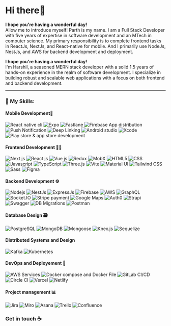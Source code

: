 <h1>Hi there👋</h1>

<p><b>I hope you're having a wonderful day!</b></br> Allow me to introduce myself! Parth is my name. I am a Full Stack Developer with five years of expertise in software development and an MTech in computer science. My primary responsibility is to complete frontend tasks in ReactJs, NextJs, and React-native for mobile. And I primarily use NodeJs, NestJs, and AWS for backend development and deployment.</p>
<p><b>I hope you're having a wonderful day!</b></br>I'm Harshil, a seasoned MERN stack developer with a solid 1.5 years of hands-on experience in the realm of software development. I specialize in building robust and scalable web applications with a focus on both frontend and backend development.</p>
<hr/>
<h3>💼 My Skills:</h3>
<h4>Mobile Development📱 </h4>
<p>
<!-- <a href="https://reactnative.dev/" target="_blank" rel="noreferrer">
    <img src="https://reactnative.dev/img/header_logo.svg" alt="reactnative" width="40" height="40" />
  </a>
<a href="https://reactnative.dev/" target="_blank" rel="noreferrer">
    <img src="https://seeklogo.com/images/E/expo-logo-01BB2BCFC3-seeklogo.com.png" alt="reactnative" width="40" height="40" />
  </a>
<a href="https://reactnative.dev/" target="_blank" rel="noreferrer">
    <img src="https://static-00.iconduck.com/assets.00/fastlane-icon-512x495-lmuhwr6f.png" alt="reactnative" width="40" height="40" />
  </a>
<a href="https://reactnative.dev/" target="_blank" rel="noreferrer">
    <img src="https://iconape.com/wp-content/files/gc/93002/svg/react-native-firebase-1.svg" alt="reactnative" width="40" height="40" />
  </a>
<a href="https://reactnative.dev/" target="_blank" rel="noreferrer">
   <img src="https://img.shields.io/badge/Push%20notification-gray?style=flat" alt="Push notification" />
  </a> -->
  
  <img alt="React native cli" src="https://img.shields.io/badge/-React Native CLI-61DAFB?style=flat-square&logo=react&logoColor=black" />
  <img alt="Expo" src="https://img.shields.io/badge/-Expo-000020?style=flat-square&logo=expo&logoColor=white" />
  <img alt="Fastlane" src="https://img.shields.io/badge/-Fastlane-00F200?style=flat-square&logo=fastlane&logoColor=white" /> 
  <img alt="Firebase App distribution" src="https://img.shields.io/badge/-Firebase_App_distribution-FFCA28?style=flat-square&logo=firebase&logoColor=white" />
  <img alt="Push Notification" src="https://img.shields.io/badge/-Push_Notification-2088FF?style=flat-square&logo=react&logoColor=white" />
  <img alt="Deep Linking" src="https://img.shields.io/badge/-Deep_Linking-1a73e8?style=flat-square&logo=react&logoColor=white" />
  <img alt="Android studio" src="https://img.shields.io/badge/-Android_Studio-3DDC84?style=flat-square&logo=android-studio&logoColor=white" />
  <img alt="Xcode" src="https://img.shields.io/badge/-Xcode-147EFB?style=flat-square&logo=xcode&logoColor=white" />
  <img alt="Play store & app store development" src="https://img.shields.io/badge/-App Store_&_Play_Store_Deployments-0D96F6?style=flat-square&logo=appstore&logoColor=white" />
</p>
  <h4>Frontend Development 👨‍💻 </h4>
  <p>
  <img alt="Next js" src="https://img.shields.io/badge/-Next.js-000000?style=flat-square&logo=next.js&logoColor=white" />
  <img alt="React js" src="https://img.shields.io/badge/-React.js-61DAFB?style=flat-square&logo=react&logoColor=black" />
  <img alt="Vue js" src="https://img.shields.io/badge/-Vue.js-4FC08D?style=flat-square&logo=vue.js&logoColor=white" />
  <img alt="Redux" src="https://img.shields.io/badge/-Redux-764ABC?style=flat-square&logo=redux&logoColor=white" />
  <img alt="MobX" src="https://img.shields.io/badge/-MobX-FF9955?style=flat-square&logo=mobx&logoColor=white" />
  <img alt="HTML5" src="https://img.shields.io/badge/-HTML5-E34F26?style=flat-square&logo=html5&logoColor=white" />
  <img alt="CSS" src="https://img.shields.io/badge/-CSS-1572B6?style=flat-square&logo=css3&logoColor=white" />
  <img alt="Javascript" src="https://img.shields.io/badge/-JavaScript-F7DF1E?style=flat-square&logo=javascript&logoColor=black" />
  <img alt="TypeScript" src="https://img.shields.io/badge/-TypeScript-3178C6?style=flat-square&logo=typescript&logoColor=white" />
  <img alt="Three.js" src="https://img.shields.io/badge/-Three.js-000000?style=flat-square&logo=three.js&logoColor=white" />
  <img alt="Vite" src="https://img.shields.io/badge/-Vite-646CFF?style=flat-square&logo=vite&logoColor=white" />
  <img alt="Material UI" src="https://img.shields.io/badge/-Materil_UI-007FFF?style=flat-square&logo=mui&logoColor=white" />
  <img alt="Tailwind CSS" src="https://img.shields.io/badge/-Tailwind_CSS-06B6D4?style=flat-square&logo=tailwindcss&logoColor=white" />
  <img alt="Sass" src="https://img.shields.io/badge/-Sass-CC6699?style=flat-square&logo=Sass&logoColor=white" />
  <img alt="Figma" src="https://img.shields.io/badge/-Figma-F24E1E?style=flat-square&logo=figma&logoColor=white" />
  </p>

 <h4>Backend Development ⚙ </h4>
<p>
  <img alt="Nodejs" src="https://img.shields.io/badge/-Nodejs-43853d?style=flat-square&logo=Node.js&logoColor=white" />
  <img alt="NestJs" src="https://img.shields.io/badge/-NestJs-E0234E?style=flat-square&logo=NestJs&logoColor=white" />
  <img alt="ExpressJs" src="https://img.shields.io/badge/-ExpressJs-000000?style=flat-square&logo=express&logoColor=white" />
  <img alt="Firebase" src="https://img.shields.io/badge/-Firebase-FFCA28?style=flat-square&logo=firebase&logoColor=black" />
  <img alt="AWS" src="https://img.shields.io/badge/-AWS-232F3E?style=flat-square&logo=amazonaws&logoColor=white" />
  <img alt="GraphQL" src="https://img.shields.io/badge/-GraphQL-E10098?style=flat-square&logo=graphql&logoColor=white" />
  <img alt="Socket.IO" src="https://img.shields.io/badge/-Socket.IO-010101?style=flat-square&logo=socketdotio&logoColor=white" />
  <img alt="Stripe payment" src="https://img.shields.io/badge/-Stripe Payment-008CDD?style=flat-square&logo=contactlesspayment&logoColor=white" />
  <img alt="Google Maps" src="https://img.shields.io/badge/-Google_Maps-4285F4?style=flat-square&logo=googlemaps&logoColor=white" />
  <img alt="Auth0" src="https://img.shields.io/badge/-Auth0-EB5424?style=flat-square&logo=auth0&logoColor=white" />
  <img alt="Strapi" src="https://img.shields.io/badge/-Strapi-4945FF?style=flat-square&logo=strapi&logoColor=white" />
  <img alt="Swagger" src="https://img.shields.io/badge/-Swagger-85EA2D?style=flat-square&logo=swagger&logoColor=black" />
  <img alt="DB Migrations" src="https://img.shields.io/badge/-DB Migrations-C925D1?style=flat-square&logo=amazondocumentdb&logoColor=white" />
  <img alt="Postman" src="https://img.shields.io/badge/-Postman-FF6C37?style=flat-square&logo=postman&logoColor=white" />
</p>

 <h4>Database Design 🗃 </h4>
 <p>
 <img alt="PostgreSQL" src="https://img.shields.io/badge/-PostgreSQL-4169E1?style=flat-square&logo=postgresql&logoColor=white" />
 <img alt="MongoDB" src="https://img.shields.io/badge/-MongoDB-47A248?style=flat-square&logo=mongodb&logoColor=white" />
 <img alt="Mongoose" src="https://img.shields.io/badge/-Mongoose-880000?style=flat-square&logo=mongoose&logoColor=white" />
 <img alt="Knex.js" src="https://img.shields.io/badge/-Knex.js-D26B38?style=flat-square&logo=Knex.js&logoColor=white" />
 <img alt="Sequelize" src="https://img.shields.io/badge/-Sequelize-52B0E7?style=flat-square&logo=sequelize&logoColor=white" />
 </p>
 <h4>Distributed Systems and Design </h4>
 <p>
  <img alt="Kafka" src="https://img.shields.io/badge/-Kafka-231F20?style=flat-square&logo=apachekafka&logoColor=white" />
  <img alt="Kubernetes" src="https://img.shields.io/badge/-Kubernetes-326CE5?style=flat-square&logo=kubernetes&logoColor=white" />
 </p>
  <h4>DevOps and Deployement 🚀 </h4>
  <p>
  <img alt="AWS Services" src="https://img.shields.io/badge/-AWS Services-232F3E?style=flat-square&logo=amazonaws&logoColor=white" />
  <img alt="Docker compose and Docker File" src="https://img.shields.io/badge/-Docker compose and Docker File-2496ED?style=flat-square&logo=docker&logoColor=white" />
  <img alt="GitLab CI/CD" src="https://img.shields.io/badge/-GitLab CI/CD-FC6D26?style=flat-square&logo=gitlab&logoColor=white" />
  <img alt="Circle CI" src="https://img.shields.io/badge/-Circle CI-343434?style=flat-square&logo=circleci&logoColor=white" />
  <img alt="Vercel" src="https://img.shields.io/badge/-Vercel-000000?style=flat-square&logo=vercel&logoColor=white" />
  <img alt="Netlify" src="https://img.shields.io/badge/-Netlify-00C7B7?style=flat-square&logo=netlify&logoColor=white" />
  </p>

  <h4>Project management 📊</h4>

  <p>
  <img alt="Jira" src="https://img.shields.io/badge/-Jira-0052CC?style=flat-square&logo=jira&logoColor=white" />
  <img alt="Miro" src="https://img.shields.io/badge/-Miro-050038?style=flat-square&logo=miro&logoColor=white" />
  <img alt="Asana" src="https://img.shields.io/badge/-Asana-F06A6A?style=flat-square&logo=asana&logoColor=white" />
  <img alt="Trello" src="https://img.shields.io/badge/-Trello-0052CC?style=flat-square&logo=trello&logoColor=white" />
  <img alt="Confluence" src="https://img.shields.io/badge/-Confluence-172B4D?style=flat-square&logo=confluence&logoColor=white" />
  </p>
  
<h3>Get in touch ☕ </h3>
